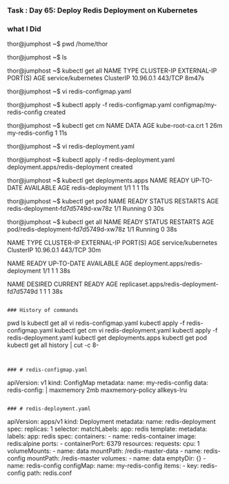 ### Task : Day 65: Deploy Redis Deployment on Kubernetes


### what I Did

thor@jumphost ~$ pwd
/home/thor

thor@jumphost ~$ ls

thor@jumphost ~$ kubectl get all
NAME                 TYPE        CLUSTER-IP   EXTERNAL-IP   PORT(S)   AGE
service/kubernetes   ClusterIP   10.96.0.1    <none>        443/TCP   8m47s

thor@jumphost ~$ vi redis-configmap.yaml

thor@jumphost ~$ kubectl apply -f redis-configmap.yaml
configmap/my-redis-config created

thor@jumphost ~$ kubectl get cm 
NAME               DATA   AGE
kube-root-ca.crt   1      26m
my-redis-config    1      11s

thor@jumphost ~$ vi redis-deployment.yaml

thor@jumphost ~$ kubectl apply -f redis-deployment.yaml 
deployment.apps/redis-deployment created

thor@jumphost ~$ kubectl get deployments.apps 
NAME               READY   UP-TO-DATE   AVAILABLE   AGE
redis-deployment   1/1     1            1           11s

thor@jumphost ~$ kubectl get pod
NAME                               READY   STATUS    RESTARTS   AGE
redis-deployment-fd7d5749d-xw78z   1/1     Running   0          30s

thor@jumphost ~$ kubectl get all
NAME                                   READY   STATUS    RESTARTS   AGE
pod/redis-deployment-fd7d5749d-xw78z   1/1     Running   0          38s

NAME                 TYPE        CLUSTER-IP   EXTERNAL-IP   PORT(S)   AGE
service/kubernetes   ClusterIP   10.96.0.1    <none>        443/TCP   30m

NAME                               READY   UP-TO-DATE   AVAILABLE   AGE
deployment.apps/redis-deployment   1/1     1            1           38s

NAME                                         DESIRED   CURRENT   READY   AGE
replicaset.apps/redis-deployment-fd7d5749d   1         1         1       38s
```

### History of commands
```
pwd
ls
kubectl get all
vi redis-configmap.yaml
kubectl apply -f redis-configmap.yaml
kubectl get cm 
vi redis-deployment.yaml
kubectl apply -f redis-deployment.yaml 
kubectl get deployments.apps 
kubectl get pod
kubectl get all
history | cut -c 8-
```


### # redis-configmap.yaml

```
apiVersion: v1
kind: ConfigMap
metadata:
  name: my-redis-config
data:
  redis-config: |
    maxmemory 2mb
    maxmemory-policy allkeys-lru
```

### # redis-deployment.yaml 

```
apiVersion: apps/v1
kind: Deployment
metadata:
  name: redis-deployment
spec:
  replicas: 1
  selector:
    matchLabels:
      app: redis
  template:
    metadata:
      labels:
        app: redis
    spec:
      containers:
      - name: redis-container
        image: redis:alpine
        ports:
        - containerPort: 6379
        resources:
          requests:
            cpu: 1
        volumeMounts:
        - name: data
          mountPath: /redis-master-data
        - name: redis-config
          mountPath: /redis-master
      volumes:
      - name: data
        emptyDir: {}
      - name: redis-config
        configMap:
          name: my-redis-config
          items:
          - key: redis-config
            path: redis.conf
```
